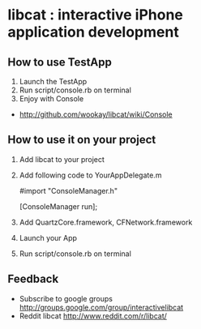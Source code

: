 libcat : interactive iPhone application development
===================================================


How to use TestApp
------------------
1. Launch the TestApp
2. Run script/console.rb on terminal
3. Enjoy with Console
  * <http://github.com/wookay/libcat/wiki/Console>


How to use it on your project
-----------------------------
1. Add libcat to your project
2. Add following code to YourAppDelegate.m

    #import "ConsoleManager.h"

    [ConsoleManager run];

3. Add QuartzCore.framework, CFNetwork.framework
4. Launch your App
5. Run script/console.rb on terminal


Feedback
--------
 * Subscribe to google groups <http://groups.google.com/group/interactivelibcat>
 * Reddit libcat <http://www.reddit.com/r/libcat/>
